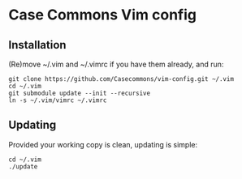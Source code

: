 # Case Commons Vim config

## Installation

(Re)move ~/.vim and ~/.vimrc if you have them already, and run:

    git clone https://github.com/Casecommons/vim-config.git ~/.vim
    cd ~/.vim
    git submodule update --init --recursive
    ln -s ~/.vim/vimrc ~/.vimrc

## Updating

Provided your working copy is clean, updating is simple:

    cd ~/.vim
    ./update
